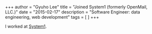 +++
author = "Gyuho Lee"
title = "Joined System1 (formerly OpenMail, LLC.)"
date = "2015-02-17"
description = "Software Engineer: data engineering, web development"
tags = [
]
+++

I worked at [System1](https://www.system1.com).
<!--more-->
